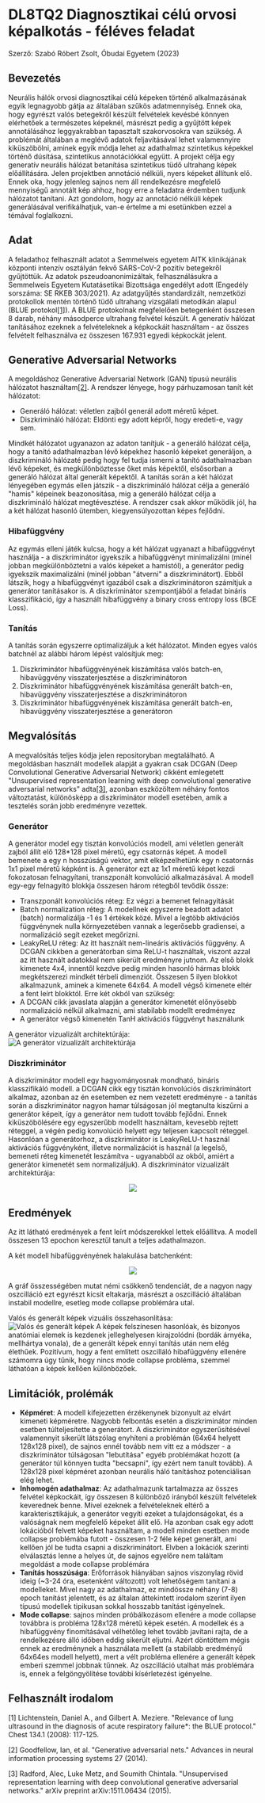 # DL8TQ2 Diagnosztikai célú orvosi képalkotás - féléves feladat
Szerző: Szabó Róbert Zsolt, Óbudai Egyetem (2023)

## Bevezetés
Neurális hálók orvosi diagnosztikai célú képeken történő alkalmazásának egyik legnagyobb gátja az általában szűkös adatmennyiség. Ennek oka, hogy egyrészt valós betegekről készült felvételek kevésbé könnyen elérhetőek a természetes képeknél, másrészt pedig a gyűjtött képek annotálásához leggyakrabban tapasztalt szakorvosokra van szükség. A problémát általában a meglévő adatok feljavításával lehet valamennyire kiküszöbölni, aminek egyik módja lehet az adathalmaz szintetikus képekkel történő dúsítása, szintetikus annotációkkal együtt.
A projekt célja egy generatív neurális hálózat betanítása szintetikus tüdő ultrahang képek előállítására. Jelen projektben annotáció nélküli, nyers képeket állítunk elő. Ennek oka, hogy jelenleg sajnos nem áll rendelkezésre megfelelő mennyiségű annotált kép ahhoz, hogy erre a feladatra érdemben tudjunk hálózatot tanítani. Azt gondolom, hogy az annotáció nélküli képek generálásával verifikálhatjuk, van-e értelme a mi esetünkben ezzel a témával foglalkozni.

## Adat
A feladathoz felhasznált adatot a Semmelweis egyetem AITK klinikájának központi intenzív osztályán fekvő SARS-CoV-2 pozitív betegekről gyűjtöttük. Az adatok pszeudoanonimizáltak, felhasználásukra a Semmelweis Egyetem Kutatásetikai Bizottsága engedélyt adott (Engedély sorszáma: SE RKEB 303/2021). Az adatgyűjtés standardizált, nemzetközi protokollok mentén történő tüdő ultrahang vizsgálati metodikán alapul (BLUE protokol[[1]](#1)). A BLUE protokolnak megfelelően betegenként összesen 8 darab, néhány másodperce ultrahang felvétel készült. A generatív hálózat tanításához ezeknek a felvételeknek a képkockáit használtam - az összes felvételt felhasználva ez összesen 167.931 egyedi képkockát jelent. 

## Generative Adversarial Networks
A megoldáshoz Generative Adversarial Network (GAN) típusú neurális hálózatot használtam[[2]](#2). A rendszer lényege, hogy párhuzamosan tanít két hálózatot:
- Generáló hálózat: véletlen zajból generál adott méretű képet.
- Diszkrimináló hálózat: Eldönti egy adott képről, hogy eredeti-e, vagy sem.

Mindkét hálózatot ugyanazon az adaton tanítjuk - a generáló hálózat célja, hogy a tanító adathalmazban lévő képekhez hasonló képeket generáljon, a diszkrimináló hálózaté pedig hogy fel tudja ismerni a tanító adathalmazban lévő képeket, és megkülönböztesse őket más képektől, elsősorban a generáló hálózat által generált képektől. A tanítás során a két hálózat lényegében egymás ellen játszik - a diszkrimináló hálózat célja a generáló "hamis" képeinek beazonosítása, mig a generáló hálózat célja a diszkrimináló hálózat megtévesztése. A rendszer csak akkor működik jól, ha a két hálózat hasonló ütemben, kiegyensúlyozottan képes fejlődni.

### Hibafüggvény
Az egymás elleni játék kulcsa, hogy a két hálózat ugyanazt a hibafüggvényt használja - a diszkriminátor igyekszik a hibafüggvényt minimalizálni (minél jobban megkülönböztetni a valós képeket a hamistól), a generátor pedig igyekszik maximalizálni (minél jobban "átverni" a diszkriminátort). Ebből látszik, hogy a hibafüggvényt igazából csak a diszkriminátoron számítjuk a generátor tanításakor is. A diszkriminátor szempontjából a feladat bináris klasszifikáció, így a használt hibafüggvény a binary cross entropy loss (BCE Loss).

### Tanítás
A tanítás során egyszerre optimalizáljuk a két hálózatot. Minden egyes valós batchnél az alábbi három lépést valósítjuk meg:
1) Diszkriminátor hibafüggvényének kiszámítása valós batch-en, hibavüggvény visszaterjesztése a diszkriminátoron
2) Diszkriminátor hibafüggvényének kiszámítása generált batch-en, hibavüggvény visszaterjesztése a diszkriminátoron
3) Diszkriminátor hibafüggvényének kiszámítása generált batch-en, hibavüggvény visszaterjesztése a generátoron

## Megvalósítás
A megvalósítás teljes kódja jelen repositoryban megtalálható. A megoldásban használt modellek alapját a gyakran csak DCGAN (Deep Convolutional Generative Adversarial Network) cikként emlegetett "Unsupervised representation learning with deep convolutional generative adversarial networks" adta[[3]](#3), azonban eszközöltem néhány fontos változtatást, különösképp a diszkriminátor modell esetében, amik a tesztelés során jobb eredményre vezettek.

### Generátor
A generátor model egy tisztán konvolúciós modell, ami véletlen generált zajból állít elő 128*128 pixel méretű, egy csatornás képet.
A modell bemenete a egy n hosszúságú vektor, amit elképzelhetünk egy n csatornás 1x1 pixel méretű képként is. A generátor ezt az 1x1 méretű képet kezdi fokozatosan felnagyítani, transzponált konvolúció alkalmazásával. A modell egy-egy felnagyító blokkja összesen három rétegből tevődik össze:
- Transzponált konvolúciós réteg: Ez végzi a bemenet felnagyítását
- Batch normalization réteg: A modellnek egyszerre beadott adatot (batch) normalizálja -1 és 1 értékek közé. Mivel a legtöbb aktivációs függvénynek nulla környezetében vannak a legerősebb gradiensei, a normalizáció segít ezeket megőrizni.
- LeakyReLU réteg: Az itt használt nem-lineáris aktivációs függvény. A DCGAN cikkben a generátorban sima ReLU-t használtak, viszont azzal az itt használt adatokkal nem sikerült eredményre jutnom.
Az első blokk kimenete 4x4, innentől kezdve pedig minden hasonló hármas blokk megkétszerezi mindkét térbeli dimenziót. Összesen 5 ilyen blokkot alkalmazunk, aminek a kimenete 64x64.
A modell végső kimenete eltér a fent leírt blokktól. Erre két okból van szükség:
- A DCGAN cikk javaslata alapján a generátor kimenetét előnyösebb normalizáció nélkül alkalmazni, ami stabilabb modellt eredményez
- A generátor végső kimenetén TanH aktivációs függvényt használunk

A generátor vizualizált architektúrája:
![A generátor vizualizált architektúrája](documentation/images/generator_plot.png)

### Diszkriminátor
A diszkriminátor modell egy hagyományosnak mondható, bináris klasszifikáló modell. a DCGAN cikk egy tisztán konvolúciós diszkriminátort alkalmaz, azonban az én esetemben ez nem vezetett eredményre - a tanítás során a diszkriminátor nagyon hamar túlságosan jól megtanulta kiszűrni a generátor képeit, így a generátor nem tudott tovább fejlődni. Ennek kiküszöbölésére egy egyszerűbb modellt használtam, kevesebb rejtett réteggel, a végén pedig konvolúció helyett egy teljesen kapcsolt réteggel. Hasonlóan a generátorhoz, a diszkriminátor is LeakyReLU-t használ aktivációs függvényként, illetve normalizációt is használ (a legelső, bemeneti réteg kimenetét leszámítva - ugyanabból az okból, amiért a generátor kimenetét sem normalizáljuk).
A diszkriminátor vizualizált architektúrája:
<p align="center">
  <img src="documentation/images/discriminator_plot.png">
</p>

## Eredmények
Az itt látható eredmények a fent leírt módszerekkel lettek előállítva. A modell összesen 13 epochon keresztül tanult a teljes adathalmazon.

A két modell hibafüggvényének halakulása batchenként:

<p align="center">
  <img src="documentation/images/loss_plot.PNG">
</p>

A gráf összességében mutat némi csökkenő tendenciát, de a nagyon nagy oszcilláció ezt egyrészt kicsit eltakarja, másrészt a oszcilláció általában instabil modellre, esetleg mode collapse problémára utal.

Valós és generált képek vizuális összehasonlítása:
![Valós és generált képek](documentation/images/network_output.png)
A képek felszínesen hasonlóak, és bizonyos anatómiai elemek is kezdenek jelleghelyesen kirajzolódni (bordák árnyéka, mellhártya vonala), de a generált képek ennyi tanítás után nem elég élethűek. Pozitívum, hogy a fent említett oszcilláló hibafüggvény ellenére számomra úgy tűnik, hogy nincs mode collapse probléma, szemmel láthatóan a képek kellően különbözőek.


## Limitációk, prolémák
- **Képméret**: A modell kifejezetten érzékenynek bizonyult az elvárt kimeneti képméretre. Nagyobb felbontás esetén a diszkriminátor minden esetben túlteljesítette a generátort. A diszkriminátor egyszerűsítésével valamennyit sikerült látszólag enyhíteni a problémán (64x64 helyett 128x128 pixel), de sajnos ennél tovább nem vitt ez a módszer - a diszkriminátor túlságosan "lebutítása" egyéb problémákat hozott (a generátor túl könnyen tudta "becsapni", így ezért nem tanult tovább). A 128x128 pixel képméret azonban neurális háló tanításhoz potenciálisan elég lehet.
- **Inhomogén adathalmaz**: Az adathalmazunk tartalmazza az összes felvétel képkockáit, így összesen 8 különböző irányból készült felvételek keverednek benne. Mivel ezeknek a felvételeknek eltérő a karakterisztikájuk, a generátor vegyíti ezeket a tulajdonságokat, és a valóságnak nem megfelelő képeket állít elő. Ha azonban csak egy adott lokációból felvett képeket használtam, a modell minden esetben mode collapse problémába futott - összesen 1-2 féle képet generált, ami kellően jól be tudta csapni a diszkriminátort. Elvben a lokációk szerinti elválasztás lenne a helyes út, de sajnos egyelőre nem találtam megoldást a mode collapse problémára
- **Tanítás hosszúsága**: Erőforrások hiányában sajnos viszonylag rövid ideig (~3-24 óra, esetenként változott) volt lehetőségem tanítani a modelleket. Mivel nagy az adathalmaz, ez mindössze néhány (7-8) epoch tanítást jelentett, és az általan áttekintett irodalom szerint ilyen típusú modellek tipikusan sokkal hosszabb tanítást igényelnek.
- **Mode collapse**: sajnos minden próbálkozásom ellenére a mode collapse továbbra is probléma 128x128 méretű képek esetén. A modellek és a hibafüggvény finomításával vélhetőleg lehet tovább javítani rajta, de a rendelkezésre álló időben eddig sikerült eljutni. Azért döntöttem mégis ennek az eredménynek a használata mellett (a stabilabb eredményű 64x64es modell helyett), mert a vélt probléma ellenére a generált képek emberi szemmel jobbnak tűnnek. Az oszcilláció utalhat más problémára is, ennek a felgöngyölítése további kísérletezést igényelne.

## Felhasznált irodalom
<a id="2">[1]</a> 
Lichtenstein, Daniel A., and Gilbert A. Meziere. "Relevance of lung ultrasound in the diagnosis of acute respiratory failure*: the BLUE protocol." Chest 134.1 (2008): 117-125.

<a id="1">[2]</a> 
Goodfellow, Ian, et al. "Generative adversarial nets." Advances in neural information processing systems 27 (2014).

<a id="3">[3]</a> 
Radford, Alec, Luke Metz, and Soumith Chintala. "Unsupervised representation learning with deep convolutional generative adversarial networks." arXiv preprint arXiv:1511.06434 (2015).
